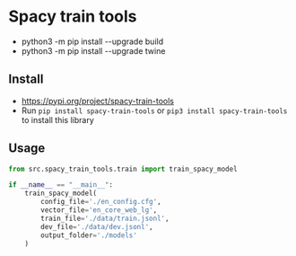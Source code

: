 # Spacy train tools

- python3 -m pip install --upgrade build
- python3 -m pip install --upgrade twine

## Install
- https://pypi.org/project/spacy-train-tools
- Run `pip install spacy-train-tools` or `pip3 install spacy-train-tools` to install this library

## Usage

```python
from src.spacy_train_tools.train import train_spacy_model

if __name__ == "__main__":
    train_spacy_model(
        config_file='./en_config.cfg',
        vector_file='en_core_web_lg',
        train_file='./data/train.jsonl',
        dev_file='./data/dev.jsonl',
        output_folder='./models'
    )

```